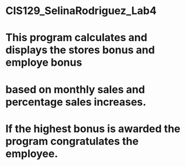 # CIS129_SelinaRodriguez_Lab4
# This program calculates and displays the stores bonus and employe bonus
# based on monthly sales and percentage sales increases.
# If the highest bonus is awarded the program congratulates the employee.
